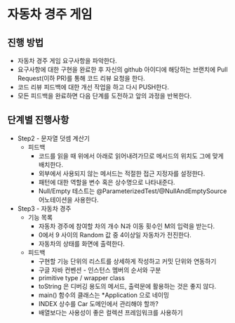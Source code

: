 # 자동차 경주 게임
## 진행 방법
* 자동차 경주 게임 요구사항을 파악한다.
* 요구사항에 대한 구현을 완료한 후 자신의 github 아이디에 해당하는 브랜치에 Pull Request(이하 PR)를 통해 코드 리뷰 요청을 한다.
* 코드 리뷰 피드백에 대한 개선 작업을 하고 다시 PUSH한다.
* 모든 피드백을 완료하면 다음 단계를 도전하고 앞의 과정을 반복한다.

## 단계별 진행사항
* Step2 - 문자열 덧셈 계산기
  * 피드백
    * 코드를 읽을 때 위에서 아래로 읽어내려가므로 메서드의 위치도 그에 맞게 배치한다.
    * 외부에서 사용되지 않는 메서드는 적절한 접근 지정자를 설정한다.
    * 패턴에 대한 역할을 변수 혹은 상수명으로 나타내준다.
    * Null/Empty 테스트는 @ParameterizedTest/@NullAndEmptySource 어노테이션을 사용한다.
* Step3 - 자동차 경주
  * 기능 목록
    * 자동차 경주에 참여할 차의 개수 N과 이동 횟수인 M의 입력을 받는다.
    * 0에서 9 사이의 Random 값 중 4이상일 자동차가 전진한다.
    * 자동차의 상태를 화면에 출력한다.
  * 피드백
    * 구현할 기능 단위의 리스트를 상세하게 작성하고 커밋 단위와 연동하기
    * 구글 자바 컨벤션 - 인스턴스 멤버의 순서와 구분
    * primitive type / wrapper class
    * toString 은 디버깅 용도의 메서드, 출력문에 활용하는 것은 좋지 않다.
    * main() 함수의 클래스는 *Application 으로 네이밍
    * INDEX 상수를 Car 도메인에서 관리해야 할까?
    * 배열보다는 사용성이 좋은 컬렉션 프레임워크를 사용하기